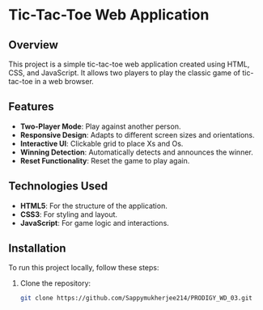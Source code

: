 # Tic-Tac-Toe Web Application

## Overview
This project is a simple tic-tac-toe web application created using HTML, CSS, and JavaScript. It allows two players to play the classic game of tic-tac-toe in a web browser.

## Features
- **Two-Player Mode**: Play against another person.
- **Responsive Design**: Adapts to different screen sizes and orientations.
- **Interactive UI**: Clickable grid to place Xs and Os.
- **Winning Detection**: Automatically detects and announces the winner.
- **Reset Functionality**: Reset the game to play again.

## Technologies Used
- **HTML5**: For the structure of the application.
- **CSS3**: For styling and layout.
- **JavaScript**: For game logic and interactions.

## Installation
To run this project locally, follow these steps:

1. Clone the repository:
   ```bash
   git clone https://github.com/Sappymukherjee214/PRODIGY_WD_03.git

